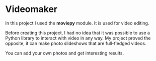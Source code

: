 # Videomaker
In this project I used the **moviepy** module. It is used for video editing.

Before creating this project, I had no idea that it was possible to use a Python library to interact with video in any way. My project proved the opposite, it can make photo slideshows that are full-fledged videos. 

You can add your own photos and get interesting results.
